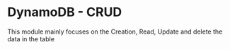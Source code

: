 # DynamoDB - CRUD

This module mainly focuses on the Creation, Read, Update and delete the data in the table

